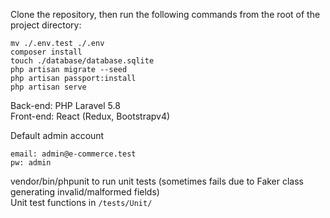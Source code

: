 Clone the repository, then run the following commands from the root of the project directory:

```
mv ./.env.test ./.env
composer install
touch ./database/database.sqlite
php artisan migrate --seed
php artisan passport:install
php artisan serve
```

Back-end: PHP Laravel 5.8  
Front-end: React (Redux, Bootstrapv4)  
  
Default admin account</b>
```
email: admin@e-commerce.test
pw: admin
```

vendor/bin/phpunit to run unit tests (sometimes fails due to Faker class generating invalid/malformed fields)  
Unit test functions in ```/tests/Unit/```
